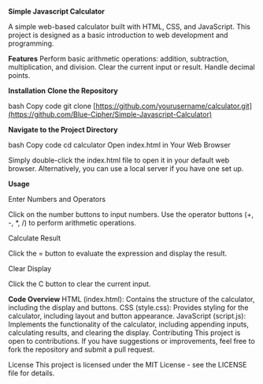 **Simple Javascript Calculator**

A simple web-based calculator built with HTML, CSS, and JavaScript. This project is designed as a basic introduction to web development and programming.

**Features**
Perform basic arithmetic operations: addition, subtraction, multiplication, and division.
Clear the current input or result.
Handle decimal points.


**Installation**
**Clone the Repository**

bash
Copy code
git clone [https://github.com/yourusername/calculator.git](https://github.com/Blue-Cipher/Simple-Javascript-Calculator)


**Navigate to the Project Directory**

bash
Copy code
cd calculator
Open index.html in Your Web Browser

Simply double-click the index.html file to open it in your default web browser. Alternatively, you can use a local server if you have one set up.

**Usage**

Enter Numbers and Operators

Click on the number buttons to input numbers. Use the operator buttons (+, -, *, /) to perform arithmetic operations.

Calculate Result

Click the = button to evaluate the expression and display the result.

Clear Display

Click the C button to clear the current input.

**Code Overview**
HTML (index.html): Contains the structure of the calculator, including the display and buttons.
CSS (style.css): Provides styling for the calculator, including layout and button appearance.
JavaScript (script.js): Implements the functionality of the calculator, including appending inputs, calculating results, and clearing the display.
Contributing
This project is open to contributions. If you have suggestions or improvements, feel free to fork the repository and submit a pull request.

License
This project is licensed under the MIT License - see the LICENSE file for details.


